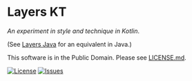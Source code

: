 # Layers KT

_An experiment in style and technique in Kotlin_.

(See [Layers Java](https://github.com/binkley/layers-java) for an equivalent
in Java.)

This software is in the Public Domain.  Please see [LICENSE.md](LICENSE.md).

[![License](https://img.shields.io/badge/license-PD-blue.svg)](http://unlicense.org)
[![Issues](https://img.shields.io/github/issues/binkley/layers-kt.svg)](https://github.com/binkley/layers-kt/issues)
